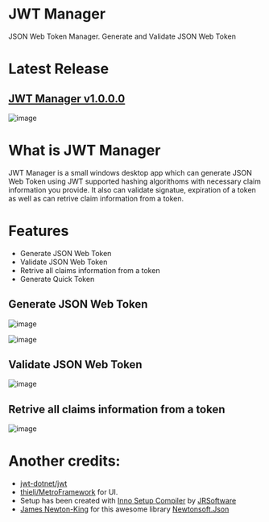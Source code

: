 # JWT Manager
JSON Web Token Manager. Generate and Validate JSON Web Token

# Latest Release
## [JWT Manager v1.0.0.0](https://github.com/sajeebchandan/JWTManager/releases/tag/1.0.0.0)

![image](https://user-images.githubusercontent.com/34353160/85946750-675b5e80-b968-11ea-897e-0a41bd8ede0b.png)

# What is JWT Manager
JWT Manager is a small windows desktop app which can generate JSON Web Token using JWT supported hashing algorithoms with necessary claim information you provide. It also can validate signatue, expiration of a token as well as can retrive claim information from a token.

# Features
* Generate JSON Web Token
* Validate JSON Web Token
* Retrive all claims information from a token
* Generate Quick Token

## Generate JSON Web Token
![image](https://user-images.githubusercontent.com/34353160/85946925-945c4100-b969-11ea-9c28-1b1a4e656b42.png)

![image](https://user-images.githubusercontent.com/34353160/85946942-b5249680-b969-11ea-99f6-9cf46ff5bbc5.png)

## Validate JSON Web Token
![image](https://user-images.githubusercontent.com/34353160/85946998-fc128c00-b969-11ea-8408-8a5a2ef592d4.png)

## Retrive all claims information from a token
![image](https://user-images.githubusercontent.com/34353160/85947043-37ad5600-b96a-11ea-94c8-d0ed80a8cb7c.png)

# Another credits:
* [jwt-dotnet/jwt](https://github.com/jwt-dotnet/jwt)
* [thielj/MetroFramework](https://github.com/thielj/MetroFramework) for UI.
* Setup has been created with [Inno Setup Compiler](https://github.com/jrsoftware/issrc) by [JRSoftware](https://github.com/jrsoftware)
* [James Newton-King](https://github.com/JamesNK) for this awesome library [Newtonsoft.Json](https://github.com/JamesNK/Newtonsoft.Json)
